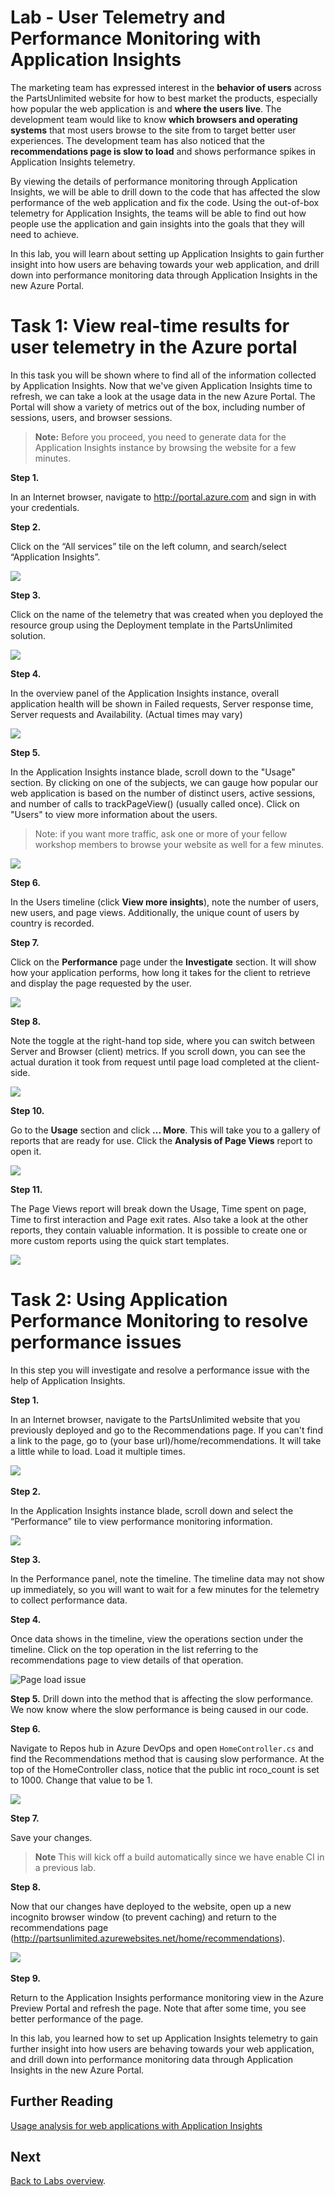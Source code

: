 Lab - User Telemetry and Performance Monitoring with Application Insights
==================================================================================

The marketing team has expressed interest in the **behavior of users** across the PartsUnlimited website for how to 
best market the products, especially how popular the web application is and **where the users live**. 
The development team would like to know **which browsers and operating systems** that most users browse to the site 
from to target better user experiences. The development team has also noticed that the **recommendations page is 
slow to load** and shows performance spikes in Application Insights telemetry. 

By viewing the details of performance monitoring through Application Insights, we will be able to drill down to the 
code that has affected the slow performance of the web application and fix the code.
Using the out-of-box telemetry for Application Insights, the teams will be able to find out how people use the 
application and gain insights into the goals that they will need to achieve.

In this lab, you will learn about setting up Application Insights to gain further insight into how users 
are behaving towards your web application, and drill down into performance monitoring data through Application 
Insights in the new Azure Portal.

# Task 1: View real-time results for user telemetry in the Azure portal

In this task you will be shown where to find all of the information collected by Application Insights.
Now that we've given Application Insights time to refresh, we can take a look at the usage data in the new Azure Portal. 
The Portal will show a variety of metrics out of the box, including number of sessions, users, and browser sessions.

> **Note:** Before you proceed, you need to generate data for the Application Insights instance by browsing the website for a few minutes.

**Step 1.** 

In an Internet browser, navigate to <http://portal.azure.com> and sign in with your credentials.

**Step 2.** 

Click on the “All services” tile on the left column, and search/select “Application Insights”.

 ![](<media/prereq-step1.1.png>)

**Step 3.** 

Click on the name of the telemetry that was created when you deployed the resource group using the Deployment template in the PartsUnlimited solution.

![](<media/prereq-step2.png>)

**Step 4.** 

In the overview panel of the Application Insights instance, overall application health will be shown in Failed requests, Server response time, Server requests and Availability. (Actual times may vary)

![](<media/task2step3.png>)

**Step 5.** 

In the Application Insights instance blade, scroll down to the "Usage" section. By clicking on one of the subjects, we can gauge how popular our web application is based on the number of distinct users, active sessions, and number of calls to trackPageView() (usually called once). Click on "Users" to view more information about the users.

> Note: if you want more traffic, ask one or more of your fellow workshop members to browse your website as well for a few minutes.

![](<media/task2step4.png>)

**Step 6.** 

In the Users timeline (click **View more insights**), note the number of users, new users, and page views. Additionally, the unique count of users by country is recorded.  

**Step 7.** 

Click on the **Performance** page under the **Investigate** section. It will show how your application performs, how long it takes for the client to retrieve and display the page requested by the user.

![](<media/task2step7.png>)

**Step 8.** 

Note the toggle at the right-hand top side, where you can switch between Server and Browser (client) metrics. If you scroll down, you can see the actual duration it took from request until page load completed at the client-side.

![](<media/task2step8.png>)

**Step 10.** 

Go to the **Usage** section and click **... More**. This will take you to a gallery of reports that are ready for use. Click the **Analysis of Page Views** report to open it.

![](<media/task2step10.png>)

**Step 11.** 

The Page Views report will break down the Usage, Time spent on page, Time to first interaction and Page exit rates. Also take a look at the other reports, they contain valuable information. It is possible to create one or more custom reports using the quick start templates.

![](<media/task2step11.png>)


# Task 2: Using Application Performance Monitoring to resolve performance issues

In this step you will investigate and resolve a performance issue with the help of Application Insights.

**Step 1.** 

In an Internet browser, navigate to the PartsUnlimited website that you previously deployed and go to the Recommendations page. If you can't find a link to the page, go to (your base url)/home/recommendations. It will take a little while to load. Load it multiple times.

![](<media/task3-step6.png>) 

**Step 2.** 

In the Application Insights instance blade, scroll down and select the “Performance” tile to view performance monitoring information.

![](<media/task3-step1.png>)

**Step 3.** 

In the Performance panel, note the timeline. The timeline data may not show up immediately, so you will want to wait for a few minutes for the telemetry to collect performance data.

**Step 4.** 

Once data shows in the timeline, view the operations section under the timeline. 
Click on the top operation in the list referring to the recommendations page to view details of that operation.

![Page load issue](<media/RecommendationsIssue.png>)

**Step 5.** 
Drill down into the method that is affecting the slow performance. We now know where the slow performance is being caused in our code.

**Step 6.** 

Navigate to Repos hub in Azure DevOps and open `HomeController.cs` and find the Recommendations method that is causing slow performance. 
At the top of the HomeController class, notice that the public int roco_count is set to 1000. 
Change that value to be 1.

![](<media/task3-step3.png>)

**Step 7.**  

Save your changes.

>**Note** This will kick off a build automatically since we have enable CI in a previous lab.

**Step 8.** 

Now that our changes have deployed to the website, open up a new incognito browser window (to prevent caching) and return to the recommendations page (http://partsunlimited.azurewebsites.net/home/recommendations).

![](<media/task3-step6.png>) 

**Step 9.** 

Return to the Application Insights performance monitoring view in the Azure Preview Portal and refresh the page. Note that after some time, you see better performance of the page.

In this lab, you learned how to set up Application Insights telemetry to gain further insight into how users are behaving towards your web application, and drill down into performance monitoring data through Application Insights in the new Azure Portal.

## Further Reading

[Usage analysis for web applications with Application Insights](https://docs.microsoft.com/en-us/azure/azure-monitor/app/usage-overview)

## Next 

[Back to Labs overview](../../Readme.md).
